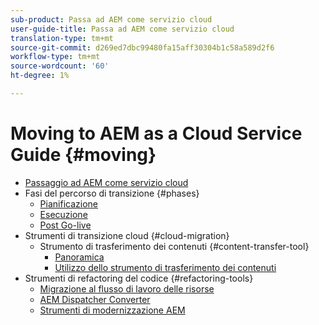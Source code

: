 ```yaml
---
sub-product: Passa ad AEM come servizio cloud
user-guide-title: Passa ad AEM come servizio cloud
translation-type: tm+mt
source-git-commit: d269ed7dbc99480fa15aff30304b1c58a589d2f6
workflow-type: tm+mt
source-wordcount: '60'
ht-degree: 1%

---
```



# Moving to AEM as a Cloud Service Guide {#moving}

+ [Passaggio ad AEM come servizio cloud](/help/move-to-cloud-service/home.md)
+ Fasi del percorso di transizione {#phases}
   + [Pianificazione](/help/move-to-cloud-service/planning.md)
   + [Esecuzione](/help/move-to-cloud-service/execution.md)
   + [Post Go-live](/help/move-to-cloud-service/post-go-live.md)
+ Strumenti di transizione cloud {#cloud-migration}
   + Strumento di trasferimento dei contenuti {#content-transfer-tool}
      + [Panoramica](/help/move-to-cloud-service/content-transfer-tool/overview-content-transfer-tool.md)
      + [Utilizzo dello strumento di trasferimento dei contenuti](/help/move-to-cloud-service/content-transfer-tool/using-content-transfer-tool.md)
+ Strumenti di refactoring del codice {#refactoring-tools}
   + [Migrazione al flusso di lavoro delle risorse](/help/move-to-cloud-service/moving-to-aem-assets/asset-workflow-migration-tool.md)
   + [AEM Dispatcher Converter](/help/move-to-cloud-service/refactoring-tools/dispatcher-transformation-utility-tools.md)
   + [Strumenti di modernizzazione AEM](/help/move-to-cloud-service/refactoring-tools/aem-modernization-tools.md)
